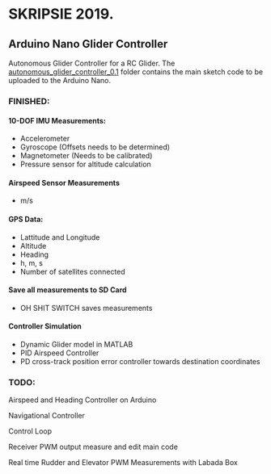 
# SKRIPSIE 2019. 
## Arduino Nano Glider Controller
Autonomous Glider Controller for a RC Glider. The [autonomous_glider_controller_0.1](autonomous_glider_controller_0.1) folder contains the main sketch code to be uploaded to the Arduino Nano.

### FINISHED:
#### 10-DOF IMU Measurements:
- Accelerometer
- Gyroscope    (Offsets needs to be determined)
- Magnetometer (Needs to be calibrated)
- Pressure sensor for altitude calculation

#### Airspeed Sensor Measurements
- m/s  

#### GPS Data:
- Lattitude and Longitude
- Altitude
- Heading
- h, m, s
- Number of satellites connected

#### Save all measurements to SD Card
- OH SHIT SWITCH saves measurements

#### Controller Simulation
- Dynamic Glider model in MATLAB
- PID Airspeed Controller
- PD cross-track position error controller towards destination coordinates

### TODO:

Airspeed and Heading Controller on Arduino 

Navigational Controller

Control Loop

Receiver PWM output measure and edit main code

Real time Rudder and Elevator PWM Measurements with Labada Box 



